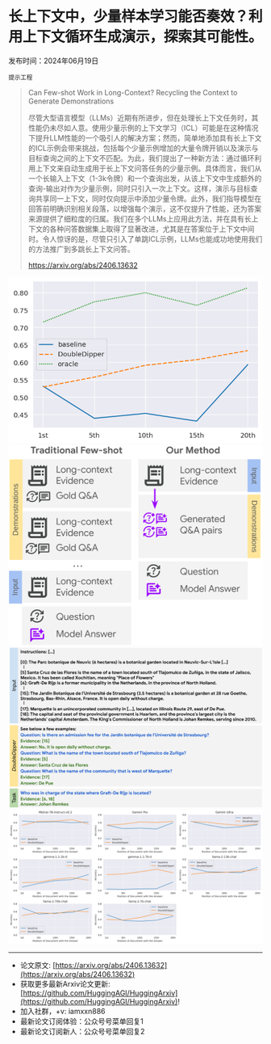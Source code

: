 # 长上下文中，少量样本学习能否奏效？利用上下文循环生成演示，探索其可能性。
发布时间：2024年06月19日

`提示工程`
> Can Few-shot Work in Long-Context? Recycling the Context to Generate Demonstrations
>
> 尽管大型语言模型（LLMs）近期有所进步，但在处理长上下文任务时，其性能仍未尽如人意。使用少量示例的上下文学习（ICL）可能是在这种情况下提升LLM性能的一个吸引人的解决方案；然而，简单地添加具有长上下文的ICL示例会带来挑战，包括每个少量示例增加的大量令牌开销以及演示与目标查询之间的上下文不匹配。为此，我们提出了一种新方法：通过循环利用上下文来自动生成用于长上下文问答任务的少量示例。具体而言，我们从一个长输入上下文（1-3k令牌）和一个查询出发，从该上下文中生成额外的查询-输出对作为少量示例，同时只引入一次上下文。这样，演示与目标查询共享同一上下文，同时仅向提示中添加少量令牌。此外，我们指导模型在回答前明确识别相关段落，以增强每个演示，这不仅提升了性能，还为答案来源提供了细粒度的归属。我们在多个LLMs上应用此方法，并在具有长上下文的各种问答数据集上取得了显著改进，尤其是在答案位于上下文中间时。令人惊讶的是，尽管只引入了单跳ICL示例，LLMs也能成功地使用我们的方法推广到多跳长上下文问答。
>
> https://arxiv.org/abs/2406.13632

![](https://raw.githubusercontent.com/HuggingAGI/HuggingArxiv/main/paper_images/2406.13632/gemini_oracle_lost.png)
![](https://raw.githubusercontent.com/HuggingAGI/HuggingArxiv/main/paper_images/2406.13632/traditional_vs_ours.png)
![](https://raw.githubusercontent.com/HuggingAGI/HuggingArxiv/main/paper_images/2406.13632/x1.png)
![](https://raw.githubusercontent.com/HuggingAGI/HuggingArxiv/main/paper_images/2406.13632/lost_2_self.png)

<hr />

- 论文原文: [https://arxiv.org/abs/2406.13632](https://arxiv.org/abs/2406.13632)
- 获取更多最新Arxiv论文更新: [https://github.com/HuggingAGI/HuggingArxiv](https://github.com/HuggingAGI/HuggingArxiv)!
- 加入社群，+v: iamxxn886
- 最新论文订阅体验：公众号号菜单回复1
- 最新论文订阅新人：公众号号菜单回复2